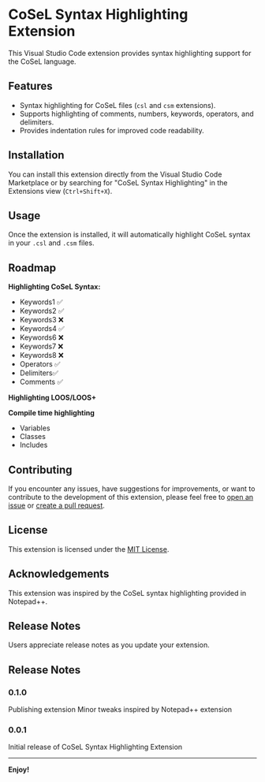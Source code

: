 # CoSeL Syntax Highlighting Extension

This Visual Studio Code extension provides syntax highlighting support for the CoSeL language.

## Features

- Syntax highlighting for CoSeL files (`csl` and `csm` extensions).
- Supports highlighting of comments, numbers, keywords, operators, and delimiters.
- Provides indentation rules for improved code readability.

## Installation

You can install this extension directly from the Visual Studio Code Marketplace or by searching for "CoSeL Syntax Highlighting" in the Extensions view (`Ctrl+Shift+X`).

## Usage

Once the extension is installed, it will automatically highlight CoSeL syntax in your `.csl` and `.csm` files.


## Roadmap

**Highlighting CoSeL Syntax:**
- Keywords1 ✅
- Keywords2 ✅
- Keywords3 ❌
- Keywords4 ✅
- Keywords6 ❌
- Keywords7 ❌
- Keywords8 ❌
- Operators ✅
- Delimiters✅
- Comments  ✅

**Highlighting LOOS/LOOS+**

**Compile time highlighting**
- Variables
- Classes
- Includes

## Contributing

If you encounter any issues, have suggestions for improvements, or want to contribute to the development of this extension, please feel free to [open an issue](https://github.com/JG03dev/CoSeL-lang/issues) or [create a pull request](https://github.com/JG03dev/CoSeL-lang/pulls).

## License

This extension is licensed under the [MIT License](LICENSE).

## Acknowledgements

This extension was inspired by the CoSeL syntax highlighting provided in Notepad++.

## Release Notes

Users appreciate release notes as you update your extension.

## Release Notes

### 0.1.0

Publishing extension
Minor tweaks inspired by Notepad++ extension

### 0.0.1

Initial release of CoSeL Syntax Highlighting Extension

---

**Enjoy!**
